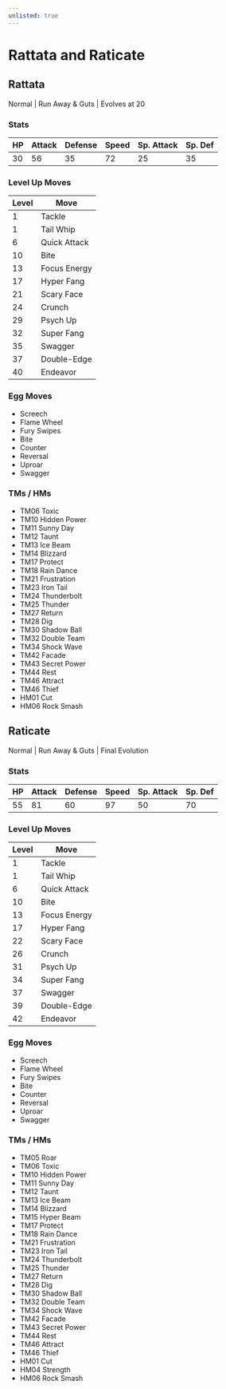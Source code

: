 ```yaml
---
unlisted: true
---
```

# Rattata and Raticate

## Rattata
Normal | Run Away & Guts | Evolves at 20

### Stats
| HP | Attack | Defense | Speed | Sp. Attack | Sp. Def |
|---|---|---|---|---|---|
| 30 | 56 | 35 | 72 | 25 | 35 |

### Level Up Moves
| Level | Move |
|---|---|
| 1 | Tackle |
| 1 | Tail Whip |
| 6 | Quick Attack |
| 10 | Bite |
| 13 | Focus Energy |
| 17 | Hyper Fang |
| 21 | Scary Face |
| 24 | Crunch |
| 29 | Psych Up |
| 32 | Super Fang |
| 35 | Swagger |
| 37 | Double-Edge |
| 40 | Endeavor |

### Egg Moves
 - Screech
 - Flame Wheel
 - Fury Swipes
 - Bite
 - Counter
 - Reversal
 - Uproar
 - Swagger

### TMs / HMs
 - TM06 Toxic
 - TM10 Hidden Power
 - TM11 Sunny Day
 - TM12 Taunt
 - TM13 Ice Beam
 - TM14 Blizzard
 - TM17 Protect
 - TM18 Rain Dance
 - TM21 Frustration
 - TM23 Iron Tail
 - TM24 Thunderbolt
 - TM25 Thunder
 - TM27 Return
 - TM28 Dig
 - TM30 Shadow Ball
 - TM32 Double Team
 - TM34 Shock Wave
 - TM42 Facade
 - TM43 Secret Power
 - TM44 Rest
 - TM46 Attract
 - TM46 Thief
 - HM01 Cut
 - HM06 Rock Smash

## Raticate
Normal | Run Away & Guts | Final Evolution

### Stats
| HP | Attack | Defense | Speed | Sp. Attack | Sp. Def |
|---|---|---|---|---|---|
| 55 | 81 | 60 | 97 | 50 | 70 |

### Level Up Moves
| Level | Move |
|---|---|
| 1 | Tackle |
| 1 | Tail Whip |
| 6 | Quick Attack |
| 10 | Bite |
| 13 | Focus Energy |
| 17 | Hyper Fang |
| 22 | Scary Face |
| 26 | Crunch |
| 31 | Psych Up |
| 34 | Super Fang |
| 37 | Swagger |
| 39 | Double-Edge |
| 42 | Endeavor |

### Egg Moves
 - Screech
 - Flame Wheel
 - Fury Swipes
 - Bite
 - Counter
 - Reversal
 - Uproar
 - Swagger

### TMs / HMs
 - TM05 Roar
 - TM06 Toxic
 - TM10 Hidden Power
 - TM11 Sunny Day
 - TM12 Taunt
 - TM13 Ice Beam
 - TM14 Blizzard
 - TM15 Hyper Beam
 - TM17 Protect
 - TM18 Rain Dance
 - TM21 Frustration
 - TM23 Iron Tail
 - TM24 Thunderbolt
 - TM25 Thunder
 - TM27 Return
 - TM28 Dig
 - TM30 Shadow Ball
 - TM32 Double Team
 - TM34 Shock Wave
 - TM42 Facade
 - TM43 Secret Power
 - TM44 Rest
 - TM46 Attract
 - TM46 Thief
 - HM01 Cut
 - HM04 Strength
 - HM06 Rock Smash